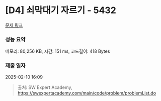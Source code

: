 # [D4] 쇠막대기 자르기 - 5432 

[문제 링크](https://swexpertacademy.com/main/code/problem/problemDetail.do?contestProbId=AWVl47b6DGMDFAXm) 

### 성능 요약

메모리: 80,256 KB, 시간: 151 ms, 코드길이: 418 Bytes

### 제출 일자

2025-02-10 16:09



> 출처: SW Expert Academy, https://swexpertacademy.com/main/code/problem/problemList.do